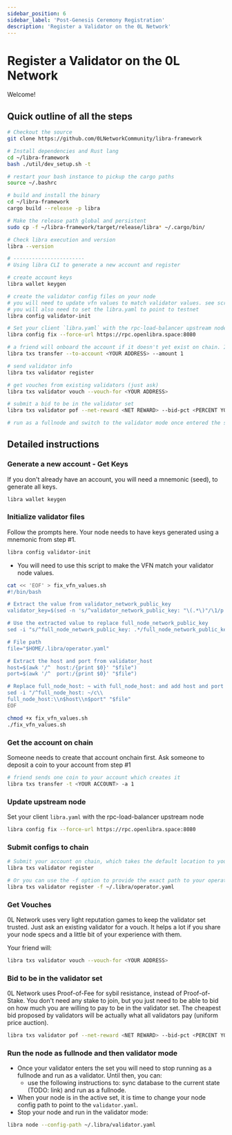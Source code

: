 ```yaml
---
sidebar_position: 6
sidebar_label: 'Post-Genesis Ceremony Registration'
description: 'Register a Validator on the 0L Network'
---
```


# Register a Validator on the 0L Network

Welcome!

## Quick outline of all the steps
``` bash
# Checkout the source
git clone https://github.com/0LNetworkCommunity/libra-framework

# Install dependencies and Rust lang
cd ~/libra-framework
bash ./util/dev_setup.sh -t

# restart your bash instance to pickup the cargo paths
source ~/.bashrc

# build and install the binary
cd ~/libra-framework
cargo build --release -p libra

# Make the release path global and persistent
sudo cp -f ~/libra-framework/target/release/libra* ~/.cargo/bin/

# Check libra execution and version
libra --version

# -----------------------
# Using libra CLI to generate a new account and register

# create account keys
libra wallet keygen

# create the validator config files on your node
# you will need to update vfn values to match validator values. see script below
# you will also need to set the libra.yaml to point to testnet
libra config validator-init

# Set your client `libra.yaml` with the rpc-load-balancer upstream node
libra config fix --force-url https://rpc.openlibra.space:8080

# a friend will onboard the account if it doesn't yet exist on chain. It is done by sending coins to an account
libra txs transfer --to-account <YOUR ADDRESS> --amount 1

# send validator info
libra txs validator register

# get vouches from existing validators (just ask)
libra txs validator vouch --vouch-for <YOUR ADDRESS>

# submit a bid to be in the validator set
libra txs validator pof --net-reward <NET REWARD> --bid-pct <PERCENT YOU PAY> --expiry <WHEN EXPIRES>

# run as a fullnode and switch to the validator mode once entered the set, check the detailed instructions below the page.
```

## Detailed instructions

### Generate a new account - Get Keys
If you don't already have an account, you will need a mnemonic (seed), to generate all keys.

``` bash
libra wallet keygen
```

### Initialize validator files

Follow the prompts here. Your node needs to have keys generated using a mnemonic from step #1.

``` bash
libra config validator-init
```


- You will need to use this script to make the VFN match your validator node values.
``` bash
cat << 'EOF' > fix_vfn_values.sh
#!/bin/bash

# Extract the value from validator_network_public_key
validator_key=$(sed -n 's/^validator_network_public_key: "\(.*\)"/\1/p' ~/.libra/operator.yaml)

# Use the extracted value to replace full_node_network_public_key
sed -i "s/^full_node_network_public_key: .*/full_node_network_public_key: \"$validator_key\"/" ~/.libra/operator.yaml

# File path
file="$HOME/.libra/operator.yaml"

# Extract the host and port from validator_host
host=$(awk '/^  host:/{print $0}' "$file")
port=$(awk '/^  port:/{print $0}' "$file")

# Replace full_node_host: ~ with full_node_host: and add host and port
sed -i "/^full_node_host: ~/c\\
full_node_host:\\n$host\\n$port" "$file"
EOF

chmod +x fix_vfn_values.sh
./fix_vfn_values.sh
```

### Get the account on chain
Someone needs to create that account onchain first.
Ask someone to deposit a coin to your account from step #1

``` bash
# friend sends one coin to your account which creates it
libra txs transfer -t <YOUR ACCOUNT> -a 1
```

### Update upstream node
Set your client `libra.yaml` with the rpc-load-balancer upstream node
``` bash
libra config fix --force-url https://rpc.openlibra.space:8080
```

### Submit configs to chain

``` bash
# Submit your account on chain, which takes the default location to your ~/.libra/operator.yaml
libra txs validator register

# Or you can use the -f option to provide the exact path to your operator.yaml file
libra txs validator register -f ~/.libra/operator.yaml
```


### Get Vouches
0L Network uses very light reputation games to keep the validator set trusted.
Just ask an existing validator for a vouch. It helps a lot if you share your node specs and a little bit of your experience with them.

Your friend will:
``` bash
libra txs validator vouch --vouch-for <YOUR ADDRESS>
```

### Bid to be in the validator set
0L Network uses Proof-of-Fee for sybil resistance, instead of Proof-of-Stake. You don't need any stake to join, but you just need to be able to bid on how much you are willing to pay to be in the validator set. The cheapest bid proposed by validators will be actually what all validators pay (uniform price auction).
``` bash
libra txs validator pof --net-reward <NET REWARD> --bid-pct <PERCENT YOU PAY> --expiry <WHEN EXPIRES>
```

### Run the node as fullnode and then validator mode
- Once your validator enters the set you will need to stop running as a fullnode and run as a validator. Until then, you can:
  - use the following instructions to: sync database to the current state (TODO: link) and run as a fullnode.
- When your node is in the active set, it is time to change your node config path to point to the `validator.yaml`.
- Stop your node and run in the validator mode:
``` bash
libra node --config-path ~/.libra/validator.yaml
```
